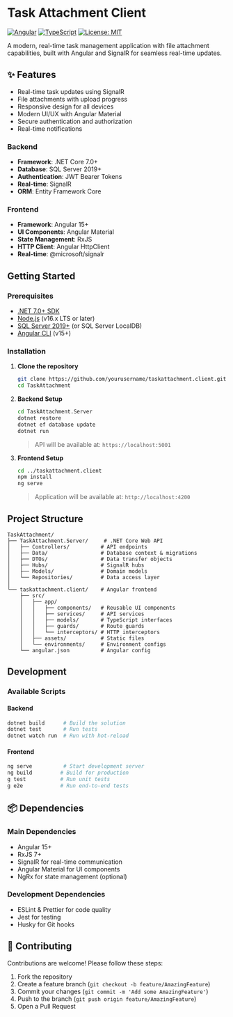 # Task Attachment Client

[![Angular](https://img.shields.io/badge/Angular-DD0031?style=for-the-badge&logo=angular&logoColor=white)](https://angular.io/)
[![TypeScript](https://img.shields.io/badge/TypeScript-007ACC?style=for-the-badge&logo=typescript&logoColor=white)](https://www.typescriptlang.org/)
[![License: MIT](https://img.shields.io/badge/License-MIT-yellow.svg?style=for-the-badge)](https://opensource.org/licenses/MIT)

A modern, real-time task management application with file attachment capabilities, built with Angular and SignalR for seamless real-time updates.

## ✨ Features

- Real-time task updates using SignalR
- File attachments with upload progress
- Responsive design for all devices
- Modern UI/UX with Angular Material
- Secure authentication and authorization
- Real-time notifications

### Backend
- **Framework**: .NET Core 7.0+
- **Database**: SQL Server 2019+
- **Authentication**: JWT Bearer Tokens
- **Real-time**: SignalR
- **ORM**: Entity Framework Core

### Frontend
- **Framework**: Angular 15+
- **UI Components**: Angular Material
- **State Management**: RxJS
- **HTTP Client**: Angular HttpClient
- **Real-time**: @microsoft/signalr

## Getting Started

### Prerequisites

- [.NET 7.0+ SDK](https://dotnet.microsoft.com/download)
- [Node.js](https://nodejs.org/) (v16.x LTS or later)
- [SQL Server 2019+](https://www.microsoft.com/en-us/sql-server/sql-server-downloads) (or SQL Server LocalDB)
- [Angular CLI](https://angular.io/cli) (v15+)

### Installation

1. **Clone the repository**
   ```bash
   git clone https://github.com/yourusername/taskattachment.client.git
   cd TaskAttachment
   ```

2. **Backend Setup**
   ```bash
   cd TaskAttachment.Server
   dotnet restore
   dotnet ef database update
   dotnet run
   ```
   > API will be available at: `https://localhost:5001`

3. **Frontend Setup**
   ```bash
   cd ../taskattachment.client
   npm install
   ng serve
   ```
   > Application will be available at: `http://localhost:4200`

## Project Structure

```
TaskAttachment/
├── TaskAttachment.Server/     # .NET Core Web API
│   ├── Controllers/          # API endpoints
│   ├── Data/                 # Database context & migrations
│   ├── DTOs/                 # Data transfer objects
│   ├── Hubs/                 # SignalR hubs
│   ├── Models/               # Domain models
│   └── Repositories/         # Data access layer
│
└── taskattachment.client/    # Angular frontend
    ├── src/
    │   ├── app/
    │   │   ├── components/   # Reusable UI components
    │   │   ├── services/     # API services
    │   │   ├── models/       # TypeScript interfaces
    │   │   ├── guards/       # Route guards
    │   │   └── interceptors/ # HTTP interceptors
    │   ├── assets/           # Static files
    │   └── environments/     # Environment configs
    └── angular.json          # Angular config
```

## Development

### Available Scripts

#### Backend
```bash
dotnet build      # Build the solution
dotnet test       # Run tests
dotnet watch run  # Run with hot-reload
```

#### Frontend
```bash
ng serve          # Start development server
ng build         # Build for production
g test           # Run unit tests
g e2e            # Run end-to-end tests
```
## 📦 Dependencies

### Main Dependencies

- Angular 15+
- RxJS 7+
- SignalR for real-time communication
- Angular Material for UI components
- NgRx for state management (optional)

### Development Dependencies

- ESLint & Prettier for code quality
- Jest for testing
- Husky for Git hooks

## 🤝 Contributing

Contributions are welcome! Please follow these steps:

1. Fork the repository
2. Create a feature branch (`git checkout -b feature/AmazingFeature`)
3. Commit your changes (`git commit -m 'Add some AmazingFeature'`)
4. Push to the branch (`git push origin feature/AmazingFeature`)
5. Open a Pull Request

 

